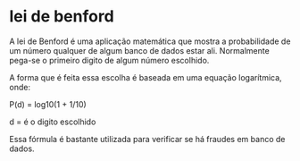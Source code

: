 # lei de benford


A lei de Benford é uma aplicação matemática que mostra a probabilidade de um número qualquer de algum banco de dados estar ali.
Normalmente pega-se o primeiro digito de algum número escolhido.

A forma que é feita essa escolha é baseada em uma equação logarítmica, onde: 

  P(d) = log10(1 + 1/10)
  
  d = é o digito escolhido
  
Essa fórmula é bastante utilizada para verificar se há fraudes em banco de dados.
